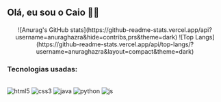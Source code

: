 ## Olá, eu sou o Caio 👋🏻

####
<div style="display: inline_block", align="center">
![Anurag's GitHub stats](https://github-readme-stats.vercel.app/api?username=anuraghazra&hide=contribs,prs&theme=dark) ![Top Langs](https://github-readme-stats.vercel.app/api/top-langs/?username=anuraghazra&layout=compact&theme=dark)
</div>

### Tecnologias usadas:

<div style="dislpay: inline_block"><br/>
<img alt="html5" src="https://img.shields.io/badge/HTML5-E34F26?style=for-the-badge&logo=html5&logoColor=white"/>
<img alt="css3" src="https://img.shields.io/badge/CSS3-1572B6?style=for-the-badge&logo=css3&logoColor=white"/>
<img alt="java" src="https://img.shields.io/badge/Java-ED8B00?style=for-the-badge&logo=openjdk&logoColor=white"/>
<img alt="python" src="https://img.shields.io/badge/Python-14354C?style=for-the-badge&logo=python&logoColor=white"/>
<img alt="js" src="https://img.shields.io/badge/JavaScript-323330?style=for-the-badge&logo=javascript&logoColor=F7DF1E"/>
</div>
